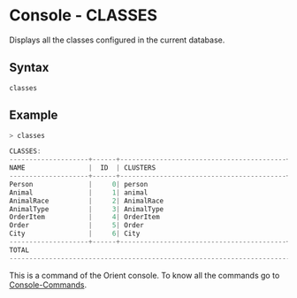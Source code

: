 # Console - CLASSES

Displays all the classes configured in the current database.

## Syntax

```
classes
```

## Example

```java
> classes

CLASSES:
--------------------+------+------------------------------------------+-----------+
NAME                |  ID  | CLUSTERS                                 | ELEMENTS  |
--------------------+------+------------------------------------------+-----------+
Person              |     0| person                                   |         7 |
Animal              |     1| animal                                   |         5 |
AnimalRace          |     2| AnimalRace                               |         0 |
AnimalType          |     3| AnimalType                               |         1 |
OrderItem           |     4| OrderItem                                |         0 |
Order               |     5| Order                                    |         0 |
City                |     6| City                                     |         3 |
--------------------+------+------------------------------------------+-----------+
TOTAL                                                                          16 |
----------------------------------------------------------------------------------+
```

This is a command of the Orient console. To know all the commands go to [Console-Commands](Console-Commands.md).
